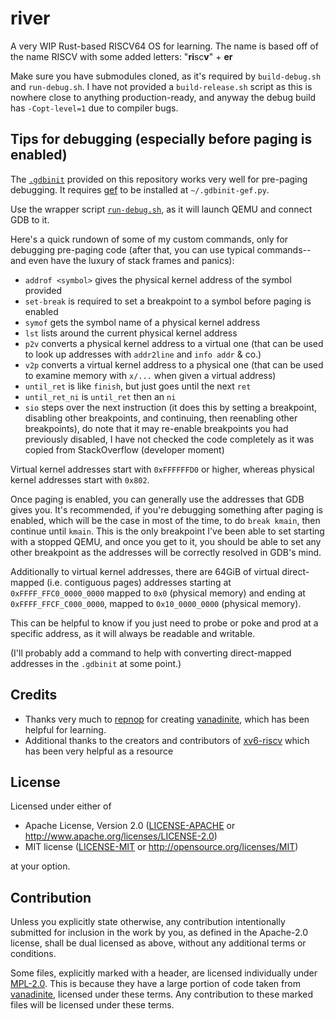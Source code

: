 # river

A very WIP Rust-based RISCV64 OS for learning.
The name is based off of the name RISCV with some added letters: "**ri**sc**v**" + **er**

Make sure you have submodules cloned, as it's required by `build-debug.sh` and `run-debug.sh`.
I have not provided a `build-release.sh` script as this is nowhere close to anything production-ready, and anyway the debug build has `-Copt-level=1` due to compiler bugs.

## Tips for debugging (especially before paging is enabled)

The [`.gdbinit`](.gdbinit) provided on this repository works very well for pre-paging debugging.
It requires [gef](https://github.com/hugsy/gef) to be installed at `~/.gdbinit-gef.py`.

Use the wrapper script [`run-debug.sh`](run-debug.sh), as it will launch QEMU and connect GDB to it.

Here's a quick rundown of some of my custom commands, only for debugging pre-paging code (after that, you can use typical commands--and even have the luxury of stack frames and panics):
- `addrof <symbol>` gives the physical kernel address of the symbol provided
- `set-break` is required to set a breakpoint to a symbol before paging is enabled
- `symof` gets the symbol name of a physical kernel address
- `lst` lists around the current physical kernel address
- `p2v` converts a physical kernel address to a virtual one (that can be used to look up addresses with `addr2line` and `info addr` & co.)
- `v2p` converts a virtual kernel address to a physical one (that can be used to examine memory with `x/...` when given a virtual address)
- `until_ret` is like `finish`, but just goes until the next `ret`
- `until_ret_ni` is `until_ret` then an `ni`
- `sio` steps over the next instruction (it does this by setting a breakpoint, disabling other breakpoints, and continuing, then reenabling other breakpoints), do note that it may re-enable breakpoints you had previously disabled, I have not checked the code completely as it was copied from StackOverflow (developer moment)

Virtual kernel addresses start with `0xFFFFFFD0` or higher, whereas physical kernel addresses start with `0x802`.

Once paging is enabled, you can generally use the addresses that GDB gives you. It's recommended, if you're debugging something after paging is enabled, which will be the case in most of the time, to do `break kmain`, then continue until `kmain`. This is the only breakpoint I've been able to set starting with a stopped QEMU, and once you get to it, you should be able to set any other breakpoint as the addresses will be correctly resolved in GDB's mind.

Additionally to virtual kernel addresses, there are 64GiB of virtual direct-mapped (i.e. contiguous pages) addresses starting at `0xFFFF_FFC0_0000_0000` mapped to `0x0` (physical memory) and ending at `0xFFFF_FFCF_C000_0000`, mapped to `0x10_0000_0000` (physical memory).

This can be helpful to know if you just need to probe or poke and prod at a specific address, as it will always be readable and writable.

(I'll probably add a command to help with converting direct-mapped addresses in the `.gdbinit` at some point.)

## Credits

- Thanks very much to [repnop](https://github.com/repnop) for creating [vanadinite](https://github.com/repnop/vanadinite), which has been helpful for learning.
- Additional thanks to the creators and contributors of [xv6-riscv](https://github.com/mit-pdos/xv6-riscv) which has been very helpful as a resource

## License

Licensed under either of

 * Apache License, Version 2.0
   ([LICENSE-APACHE](LICENSE-APACHE) or http://www.apache.org/licenses/LICENSE-2.0)
 * MIT license
   ([LICENSE-MIT](LICENSE-MIT) or http://opensource.org/licenses/MIT)

at your option.

## Contribution

Unless you explicitly state otherwise, any contribution intentionally submitted
for inclusion in the work by you, as defined in the Apache-2.0 license, shall be
dual licensed as above, without any additional terms or conditions.

Some files, explicitly marked with a header, are licensed individually under [MPL-2.0](https://www.mozilla.org/en-US/MPL/2.0/).
This is because they have a large portion of code taken from [vanadinite](https://github.com/repnop/vanadinite), licensed under these terms.
Any contribution to these marked files will be licensed under these terms.